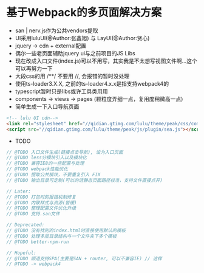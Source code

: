 # 基于Webpack的多页面解决方案

- san | nerv.js作为公共vendors提取
- UI采用luluUI(@Author:张鑫旭) 与 LayUI(@Author:贤心)
- jquery -> cdn + external配置
- 偶尔一些老页面辅助jquery ui与之前项目的JS Libs
- 现在改成入口文件(index.js)可以不用写，其实我是不太想写视图文件啊...这个可以再努力一下
- 大段css的用 /**/ 不要用 //, 会报错的暂时没处理    
- 使用ts-loader3.X.X, 之前的ts-loader4.x.x是指支持webpack4的
- typescript暂时只是libs或许工具类用用
- components -> views -> pages (颗粒度弄细一点，复用度稍微高一点)
- 简单生成一下入口导航页面
    
```html
<!-- lulu UI cdn-->
<link rel="stylesheet" href="//qidian.gtimg.com/lulu/theme/peak/css/common/ui.css">
<script src="//qidian.gtimg.com/lulu/theme/peak/js/plugin/sea.js"></script>
```

- TODO

```js
// @TODO 入口文件生成(链接点击导航), 设为入口页面 
// @TODO less分模块引入以及模块化
// @TODO 兼容IE8的一些配置与处理
// @TODO webpack性能优化
// @TODO 提取公共模块，不要重复引入 FIX
// @TODO 输出目录可定制(可以的话静态页面路径校准，支持文件直接点开) 

// Later:
// @TODO 打包时的报错机制修复
// @TODO 内联样式与资源(暂缓)
// @TODO 整理配置文件优化升级
// @TODO 支持.san文件

// Deprecated:
// @TODO 没有找到的index.html时直接使用默认的模板
// @TODO 处理多层目录结构与一个文件夹下多个模板
// @TODO better-npm-run

// Hopeful:
// @TODO 顺道支持SPA(主要是SAN + router, 可以不兼容IE) // 这样
// @TODO -> webpack4
```
    